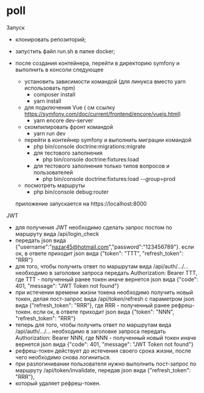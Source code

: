 # poll
Запуск
- клонировать репозиторий;
- запустить файл run.sh в папке docker;
- после создания контейнера, перейти в директорию symfony и выполнить в консоли следующее
    - установить зависимости командой (для линукса вместо yarn использовать npm)
        - composer install
        - yarn install
    - для подключения Vue ( см ссылку https://symfony.com/doc/current/frontend/encore/vuejs.html)
        - yarn encore dev-server
    - скомпилировать фронт командой
        - yarn run dev
    - перейти в контейнер symfony и выполнить миграции командой
        - php bin/console doctrine:migrations:migrate
      - для тестового заполнения
        - php bin/console doctrine:fixtures:load
      - для тестового заполнения только типов вопросов и пользователей
        - php bin/console doctrine:fixtures:load --group=prod
    - посмотреть маршруты
      - php bin/console debug:router

  приложение запускается на https://localhost:8000 

JWT
- для получения JWT необходимо сделать запрос постом по маршруту вида /api/login_check 
- передать json вида {"username":"nazar45@hotmail.com","password":"123456789"}. если ок, в ответе приходит
json вида 
{"token": "TTT", "refresh_token": "RRR"}
- для того, чтобы получить ответ по маршрутам вида /api/auth/.../... необходимо в заголовке запроса передать Authorization: Bearer TTT, где TTT - полученный ранее токен
иначе вернется 
json вида 
{"code": 401, "message": "JWT Token not found"}
- при истечении времени жизни токена необходимо получить новый токен, делая пост-запрос вида /api/token/refresh с параметром json вида
{"refresh_token": "RRR"}, где RRR - полученный ранее рефреш-токен. если ок, в ответе приходит
json вида
{"token": "NNN", "refresh_token": "RRR"}
- теперь для того, чтобы получить ответ по маршрутам вида /api/auth/.../... необходимо в заголовке запроса передать Authorization: Bearer NNN, где NNN - полученный новый токен
иначе вернется json вида
{"code": 401, "message": "JWT Token not found"}
- рефреш-токен действует до истечения своего срока жизни, после чего необходимо снова логиниться.
- при разлогинивании пользователя нужно выполнить пост-запрос по маршруту /api/token/invalidate, передав json вида
{"refresh_token": "RRR"}, 
- который удаляет рефреш-токен.




    

